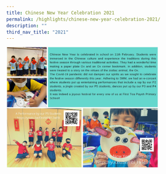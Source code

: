 ```yaml
---
title: Chinese New Year Celebration 2021
permalink: /highlights/chinese-new-year-celebration-2021/
description: ""
third_nav_title: "2021"
---
```

<img src="/images/CNY%202021.jpg" style="width:80%"/>